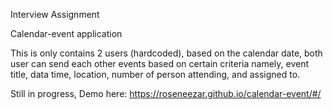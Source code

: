 Interview Assignment 

Calendar-event application

This is only contains 2 users (hardcoded), based on the calendar date, both user can send each other events 
based on certain criteria namely, event title, data time, location, number of person attending, and assigned to.

Still in progress,
Demo here: https://roseneezar.github.io/calendar-event/#/
